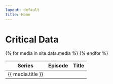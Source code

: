 ```yaml
---
layout: default
title: Home
---
```

# Critical Data

<table>
  <thead>
    <tr>
      <th>Series</th>
      <th>Episode</th>
      <th>Title</th>
    </tr>
  </thead>
  <tbody>
    <tr>
{% for media in site.data.media %}
      <td>{{ media.title }}</td>
{% endfor %}
    </tr>
  </tbody>
</table>
